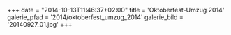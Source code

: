 +++
date = "2014-10-13T11:46:37+02:00"
title = 'Oktoberfest-Umzug 2014'
galerie_pfad = '2014/oktoberfest_umzug_2014'
galerie_bild = '20140927_01.jpg'
+++

      